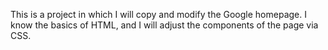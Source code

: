This is a project in which I will copy and modify the Google homepage. I know the basics of HTML, and I will adjust the components of the page via CSS.